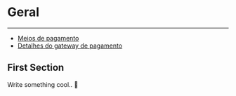 # Geral

---

- [Meios de pagamento](#1)
- [Detalhes do gateway de pagamento](#1)

<a name="section-1"></a>
## First Section    

Write something cool.. 🦊

